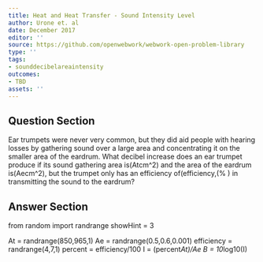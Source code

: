 ```yaml
---
title: Heat and Heat Transfer - Sound Intensity Level
author: Urone et. al
date: December 2017
editor: ''
source: https://github.com/openwebwork/webwork-open-problem-library
type: ''
tags:
- sounddecibelareaintensity
outcomes:
- TBD
assets: ''
---
```


## Question Section 

Ear trumpets were never very common, but they did aid people with hearing losses by gathering sound over a large area and concentrating it on the smaller area of the eardrum. What decibel increase does an ear trumpet produce if its sound gathering area is(Atcm^2) and the area of the eardrum is(Aecm^2), but the trumpet only has an efficiency of(efficiency,(% ) in transmitting the sound to the eardrum?



## Answer Section

from random import randrange
showHint = 3

At = randrange(850,965,1)
Ae = randrange(0.5,0.6,0.001)
efficiency = randrange(4,7,1)
percent = efficiency/100
I = (percent*At)/Ae
B = 10*log10(I)